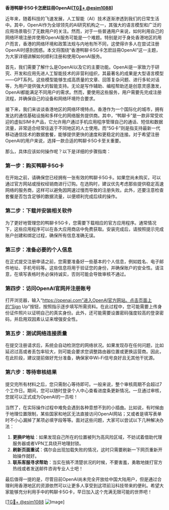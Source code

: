**香港鸭聊卡5G卡怎麽註冊OpenAI[[TG💪+ @esim1088](https://t.me/s/esim1088)]**

近年来，随着科技的飞速发展，人工智能（AI）技术逐渐渗透到我们的日常生活中。其中，OpenAI作为全球领先的AI研究机构之一，其强大的语言模型和广泛的应用场景吸引了无数用户的关注。然而，对于一些普通用户来说，如何利用自己的网络环境注册并使用OpenAI服务可能是一个难题。特别是对于身处香港地区的用户而言，香港的网络环境和政策法规与内地有所不同，这使得许多人在尝试注册OpenAI时感到困惑。本文将围绕“香港鸭聊卡5G卡怎麽註冊OpenAI”这一主题，为大家详细讲解如何顺利注册和使用OpenAI服务。

首先，我们需要了解什么是OpenAI以及它的主要功能。OpenAI是一家致力于研究、开发和应用先进人工智能技术的非营利组织，其最著名的成果是大型语言模型——GPT系列。这些模型能够生成高质量的文章、回答复杂问题、进行多轮对话等，为用户提供强大的智能支持。无论是写作辅助、编程帮助还是创意灵感激发，OpenAI都能满足不同用户的需求。然而，要使用这些服务，用户需要先完成注册流程，并确保自己的设备和网络环境符合要求。

接下来，我们来谈谈香港地区的网络环境特点。香港作为一个国际化的城市，拥有发达的通信基础设施和多样化的网络服务提供商。其中，“鸭聊卡”是一款非常受欢迎的虚拟SIM卡产品，它允许用户通过手机应用程序管理自己的通话、短信和数据流量，非常适合经常往返于不同地区的人士使用。而“5G卡”则是指支持最新一代移动通信技术的数据套餐，能够提供更快的速度和更稳定的连接。对于希望注册OpenAI的用户来说，选择一款合适的鸭聊卡5G卡至关重要。

那么，具体应该如何操作呢？以下是详细的步骤指南：

### 第一步：购买鸭聊卡5G卡
在开始之前，请确保您已经拥有一张有效的鸭聊卡5G卡。如果您尚未购买，可以通过官方网站或授权经销商进行订购。在选购时，建议优先考虑那些提供稳定高速网络的服务商，这样可以避免因网速过慢而导致的注册失败。此外，还要注意检查套餐是否包含足够的数据流量，以便顺利完成后续的操作。

### 第二步：下载并安装相关软件
为了更好地管理您的鸭聊卡5G卡，您需要下载相应的官方应用程序。通常情况下，这些应用程序可以在各大应用商店中免费获取。安装完成后，请按照提示完成账户创建和绑定过程，确保所有信息准确无误。

### 第三步：准备必要的个人信息
在正式提交注册申请之前，您需要准备好一些基本的个人信息，例如姓名、电子邮件地址、手机号码等。这些信息将用于验证您的身份，并确保账户的安全性。请注意，在填写表格时务必保持诚实，否则可能会导致审核不通过。

### 第四步：访问OpenAI官网并注册账号
打开浏览器，输入“https://openai.com”进入OpenAI官方网站。点击页面上的“Sign Up”按钮，按照指示逐步填写所需资料。在此过程中，您可能需要上传身份证件照片以证明自己的真实身份。此外，还可能需要设置密码强度较高的登录密码，并启用双因素认证来增强安全性。

### 第五步：测试网络连接质量
在提交注册请求后，系统会自动检测您的网络状况。如果发现存在任何问题，比如延迟过高或者丢包率较大，则可能会要求您调整路由器位置或更换运营商。因此，在此阶段，建议提前做好充分准备，确保家中Wi-Fi信号良好且无其他干扰源。

### 第六步：等待审核结果
提交完所有材料之后，您只需耐心等待即可。一般来说，整个审核周期不会超过7个工作日。期间，您可以随时登录个人中心查看进度条更新情况。一旦通过审核，您就可以正式成为OpenAI的一员啦！

当然了，在实际操作过程中难免会遇到各种意想不到的小插曲。比如说，有时候由于地理位置限制，某些国家和地区无法直接访问OpenAI网站；又或者是填写表单时不小心漏掉了某项必填字段等等。面对这些问题，大家可以尝试以下几种解决办法：

1. **更换IP地址**：如果发现自己所在的位置被列为高风险区域，不妨试着借助代理服务器或者VPN工具绕开地理封锁。
2. **刷新页面重试**：偶尔会出现加载失败的情况，这时只需要刷新一下网页重新开始操作就好。
3. **联系客服寻求帮助**：当实在搞不清楚状况的时候，不要害羞，勇敢地拨打官方热线或者发送邮件咨询专业人士吧！

最后值得一提的是，尽管目前OpenAI尚未完全开放给中国大陆用户，但是通过合理利用香港地区的资源依然可以让更多人享受到这项前沿科技带来的便利。希望大家能够充分利用手中的鸭聊卡5G卡，早日加入这个充满无限可能的世界吧！

[[TG💪+ @esim1088](https://t.me/s/esim1088) ![Image](https://i.postimg.cc/4NQfJmqS/Snipaste-2025-05-13-00-14-12.png)]